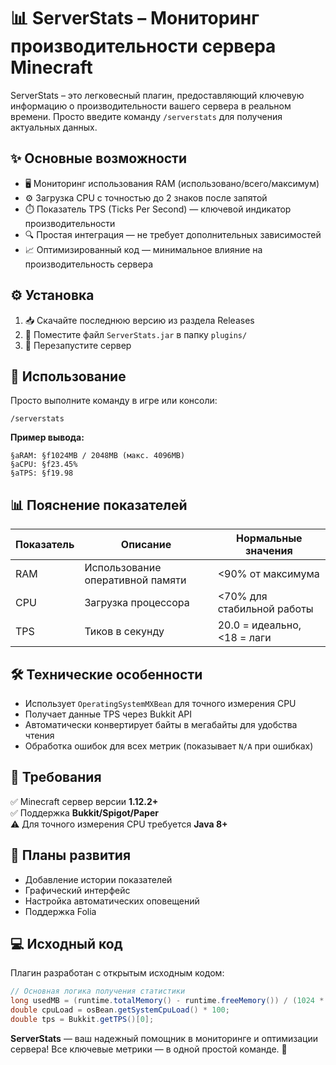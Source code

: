 # 📊 ServerStats – Мониторинг производительности сервера Minecraft

ServerStats – это легковесный плагин, предоставляющий ключевую информацию о производительности вашего сервера в реальном времени. Просто введите команду `/serverstats` для получения актуальных данных.

## ✨ Основные возможности
- 🖥️ Мониторинг использования RAM (использовано/всего/максимум)
- ⚙️ Загрузка CPU с точностью до 2 знаков после запятой
- ⏱️ Показатель TPS (Ticks Per Second) — ключевой индикатор производительности
- 🔍 Простая интеграция — не требует дополнительных зависимостей
- 📈 Оптимизированный код — минимальное влияние на производительность сервера

## ⚙️ Установка
1. 📥 Скачайте последнюю версию из раздела Releases
2. 📂 Поместите файл `ServerStats.jar` в папку `plugins/`
3. 🔄 Перезапустите сервер

## 📖 Использование
Просто выполните команду в игре или консоли:
```
/serverstats
```
**Пример вывода:**
```
§aRAM: §f1024MB / 2048MB (макс. 4096MB)
§aCPU: §f23.45%
§aTPS: §f19.98
```

## 📊 Пояснение показателей
| Показатель | Описание                       | Нормальные значения |
|------------|--------------------------------|---------------------|
| RAM        | Использование оперативной памяти | <90% от максимума   |
| CPU        | Загрузка процессора             | <70% для стабильной работы |
| TPS        | Тиков в секунду                 | 20.0 = идеально, <18 = лаги |

## 🛠️ Технические особенности
- Использует `OperatingSystemMXBean` для точного измерения CPU
- Получает данные TPS через Bukkit API
- Автоматически конвертирует байты в мегабайты для удобства чтения
- Обработка ошибок для всех метрик (показывает `N/A` при ошибках)

## 📌 Требования
✅ Minecraft сервер версии **1.12.2+**  
✅ Поддержка **Bukkit/Spigot/Paper**  
⚠️ Для точного измерения CPU требуется **Java 8+**

## 🔄 Планы развития
- Добавление истории показателей
- Графический интерфейс
- Настройка автоматических оповещений
- Поддержка Folia

## 💻 Исходный код
Плагин разработан с открытым исходным кодом:
```java
// Основная логика получения статистики
long usedMB = (runtime.totalMemory() - runtime.freeMemory()) / (1024 * 1024);
double cpuLoad = osBean.getSystemCpuLoad() * 100;
double tps = Bukkit.getTPS()[0];
```
**ServerStats** — ваш надежный помощник в мониторинге и оптимизации сервера! Все ключевые метрики — в одной простой команде. 🚀
